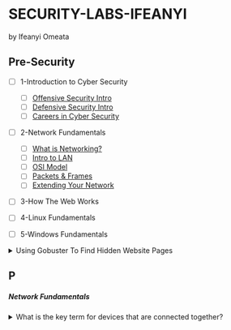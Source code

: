 # SECURITY-LABS-IFEANYI
by Ifeanyi Omeata

## Pre-Security

- [ ] 1-Introduction to Cyber Security
  - [ ] [Offensive Security Intro]()
  - [ ] [Defensive Security Intro]()
  - [ ] [Careers in Cyber Security]()
- [ ] 2-Network Fundamentals
  - [ ] [What is Networking?]()
  - [ ] [Intro to LAN]()
  - [ ] [OSI Model]()
  - [ ] [Packets & Frames]()
  - [ ] [Extending Your Network]()
- [ ] 3-How The Web Works
 
- [ ] 4-Linux Fundamentals

- [ ] 5-Windows Fundamentals




<details>
  <summary>Using Gobuster To Find Hidden Website Pages</summary>

  ```
  gobuster -u http://fakebank.thm -w wordlist.txt dir
  ```
  - [ ] -u is used to state the website we're scanning
  - [ ] -w takes a list of words to iterate through to find hidden pages.

</details>









## P

##### Network Fundamentals
 
<details>
  <summary>What is the key term for devices that are connected together? </summary>

   - [ ] Network

</details>








